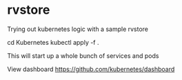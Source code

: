 # rvstore
Trying out kubernetes logic with a sample rvstore


cd Kubernetes
kubectl apply -f .

This will start up a whole bunch of services and pods 

View dashboard https://github.com/kubernetes/dashboard

